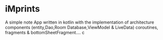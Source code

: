 # iMprints 
A simple note App  written in kotlin with  the implementation  of architecture  components (entity,Dao,Room Database,ViewModel & LiveData) coroutines, fragments & bottomSheetFragment....
c